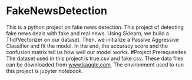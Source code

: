# FakeNewsDetection
This is a python project on fake news detection. This project of detecting fake news deals with fake and real news. Using Sklearn, we build a TfidfVectorizer on our dataset. Then, we initialize a Passive Aggressive Classifier and fit the model. 
In the end, the accuracy score and the confusion matrix tell us how well our model works. #Project Prerequesites The dataset used in this project is true.csv and fake.csv. 
These data files can be downloaded from www.kaggle.com. The environment used to run this project is jupyter notebook.
